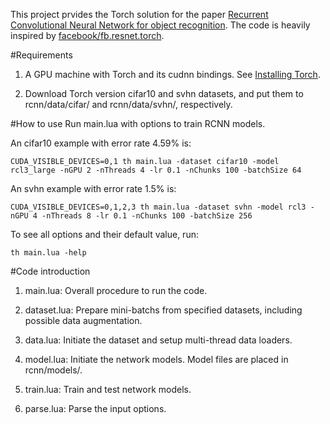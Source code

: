 This project prvides the Torch solution for the paper [Recurrent Convolutional Neural Network for object recognition](http://www.xlhu.cn/papers/Liang15-cvpr.pdf). The code is heavily inspired by [facebook/fb.resnet.torch](https://github.com/facebook/fb.resnet.torch).

#Requirements

1. A GPU machine with Torch and its cudnn bindings. See [Installing Torch](http://torch.ch/docs/getting-started.html#_).

2. Download Torch version cifar10 and svhn datasets, and put them to rcnn/data/cifar/ and rcnn/data/svhn/, respectively.

#How to use
Run main.lua with options to train RCNN models.

An cifar10 example with error rate 4.59% is:

`CUDA_VISIBLE_DEVICES=0,1 th main.lua -dataset cifar10 -model rcl3_large -nGPU 2 -nThreads 4 -lr 0.1 -nChunks 100 -batchSize 64`

An svhn example with error rate 1.5% is:

`CUDA_VISIBLE_DEVICES=0,1,2,3 th main.lua -dataset svhn -model rcl3 -nGPU 4 -nThreads 8 -lr 0.1 -nChunks 100 -batchSize 256`

To see all options and their default value, run:

`th main.lua -help`

#Code introduction

1. main.lua: Overall procedure to run the code.

2. dataset.lua: Prepare mini-batchs from specified datasets, including possible data augmentation.

3. data.lua: Initiate the dataset and setup multi-thread data loaders.

4. model.lua: Initiate the network models. Model files are placed in rcnn/models/.

5. train.lua: Train and test network models.

6. parse.lua: Parse the input options.
